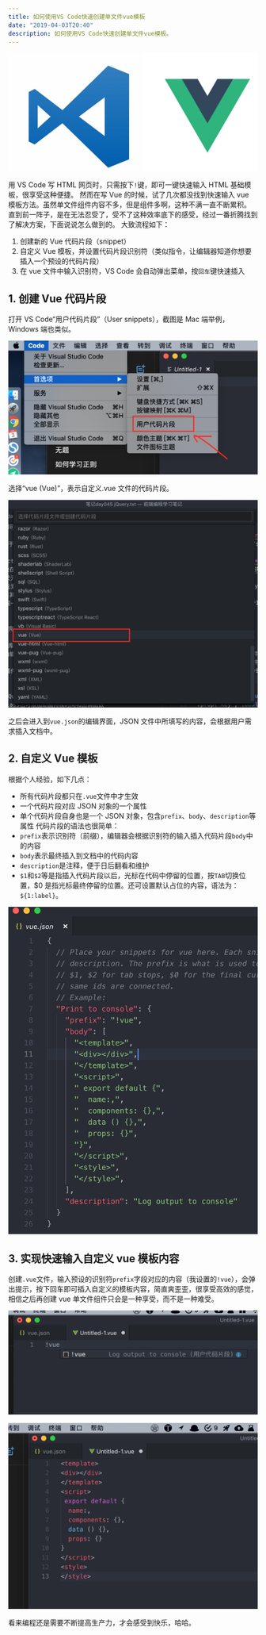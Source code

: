 ```yaml
---
title: 如何使用VS Code快速创建单文件vue模板
date: "2019-04-03T20:40"
description: 如何使用VS Code快速创建单文件vue模板。
---
```


![Title Picture](./title_picture.jpg)

用 VS Code 写 HTML 网页时，只需按下`!`键，即可一键快速输入 HTML 基础模板，很享受这种便捷。
然而在写 Vue 的时候，试了几次都没找到快速输入 vue 模板方法。虽然单文件组件内容不多，但是组件多啊，这种不满一直不断累积。
直到前一阵子，是在无法忍受了，受不了这种效率底下的感受，经过一番折腾找到了解决方案，下面说说怎么做到的。
大致流程如下：

1. 创建新的 Vue 代码片段（snippet）
2. 自定义 Vue 模板，并设置代码片段识别符（类似指令，让编辑器知道你想要插入一个预设的代码片段）
3. 在 vue 文件中输入识别符，VS Code 会自动弹出菜单，按`回车`键快速插入

## 1. 创建 Vue 代码片段

打开 VS Code“用户代码片段”（User snippets），截图是 Mac 端举例，Windows 端也类似。

![screenshot](./1.png)

选择“vue (Vue)”，表示自定义.vue 文件的代码片段。

![screenshot](./2.png)

之后会进入到`vue.json`的编辑界面，JSON 文件中所填写的内容，会根据用户需求插入文档中。

## 2. 自定义 Vue 模板

根据个人经验，如下几点：

- 所有代码片段都只在`.vue`文件中才生效
- 一个代码片段对应 JSON 对象的一个属性
- 单个代码片段自身也是一个 JSON 对象，包含`prefix`、`body`、`description`等属性
  代码片段的语法也很简单：
- `prefix`表示识别符（前缀），编辑器会根据识别符的输入插入代码片段`body`中的内容
- `body`表示最终插入到文档中的代码内容
- `description`是注释，便于日后翻看和维护
- `$1`和`$2`等是指插入代码片段以后，光标在代码中停留的位置，按`TAB`切换位置，\$0 是指光标最终停留的位置。还可设置默认占位的内容，语法为：`${1:label}`。

![screenshot](./3.png)

## 3. 实现快速输入自定义 vue 模板内容

创建`.vue`文件，输入预设的识别符`prefix`字段对应的内容（我设置的`!vue`），会弹出提示，按下回车即可插入自定义的模板内容，简直爽歪歪，很享受高效的感觉，相信之后再创建 vue 单文件组件只会是一种享受，而不是一种难受。

![screenshot](./4.png)

![screenshot](./5.png)

看来编程还是需要不断提高生产力，才会感受到快乐，哈哈。
